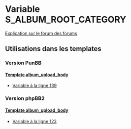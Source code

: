 # Variable S_ALBUM_ROOT_CATEGORY
[Explication sur le forum des forums](http://forum.forumactif.com/t294113-listing-des-variables#S_ALBUM_ROOT_CATEGORY)

## Utilisations dans les templates

### Version PunBB

#### [Template album_upload_body](punbb/album_upload_body.md)
* [Variable à la ligne 139](../punbb/album_upload_body.tpl#L139)

### Version phpBB2

#### [Template album_upload_body](subsilver/album_upload_body.md)
* [Variable à la ligne 123](../subsilver/album_upload_body.tpl#L123)